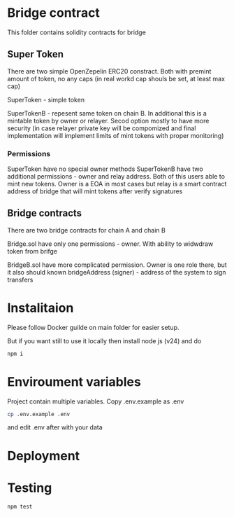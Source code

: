 # Bridge contract

This folder contains solidity contracts for bridge

## Super Token

There are two simple OpenZepelin ERC20 constract. Both with premint amount of token, no any caps (in real workd cap shouls be set, at least max cap)

SuperToken - simple token

SuperTokenB - repesent same token on chain B. In additional this is a mintable token by owner or relayer. Secod option mostly to have more security (in case relayer private key will be compomized and final implementation will implement limits of mint tokens with proper monitoring)

### Permissions

SuperToken have no special owner methods
SuperTokenB have two additional permissions - owner and relay address. Both of this users able to mint new tokens. Owner is a EOA in most cases but relay is a smart contract address of bridge that will mint tokens after verify signatures

## Bridge contracts

There are two bridge contracts for chain A and chain B

Bridge.sol have only one permissions - owner. With ability to widwdraw token from brifge

BridgeB.sol have more complicated permission. Owner is one role there, but it also should known bridgeAddress (signer) - address of the system to sign transfers

# Instalitaion

Please follow Docker guilde on main folder for easier setup.

But if you want still to use it locally then install node js (v24) and do

```bash
npm i
```

# Enviroument variables

Project contain multiple variables.
Copy .env.example as .env

```bash
cp .env.example .env
```

and edit .env after with your data

# Deployment

# Testing

```bash
npm test
```
